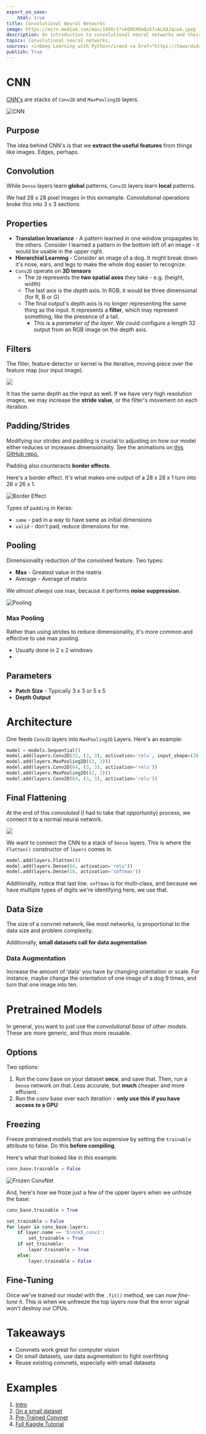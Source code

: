 ```yaml
---
export_on_save:
    html: true
title: Convolutional Neural Networks
image: https://miro.medium.com/max/1000/1*vkQ0hXDaQv57sALXAJquxA.jpeg
description: An introduction to convolutional neural networks and their implications
topics: Convolutional neural networks, 
sources: <i>Deep Learning with Python</i>and <a href="https://towardsdatascience.com/a-comprehensive-guide-to-convolutional-neural-networks-the-eli5-way-3bd2b1164a53">this Medium article</a>
publish: True
---
```


# CNN 

[CNN's](https://towardsdatascience.com/a-comprehensive-guide-to-convolutional-neural-networks-the-eli5-way-3bd2b1164a53) are stacks of `Conv2D` and `MaxPooling2D` layers. 

![CNN](https://cezannec.github.io/assets/cnn_intro/CNN_ex.png)

## Purpose 

The idea behind CNN's is that we **extract the useful features** from things like images.  Edges, perhaps. 

## Convolution 

While `Dense` layers learn **global** patterns, `Conv2D` layers learn **local** patterns.  

We had 28 x 28 pixel images in this exmample.  Convolutional operations broke this into 3 x 3 sections. 

## Properties 

* **Translation Invariance** - A pattern learned in one window propagates to the others.  Consider I learned a pattern in the bottom left of an image - it would be usable in the upper right. 
* **Hierarchial Learning** - Consider an image of a dog.  It might break down it's nose, ears, and legs to make the whole dog easier to recognize. 
* `Conv2D` operate on **3D tensors**
    * The `2D` represents the **two spatial axes** they take - e.g. (height, width)
    * The last axis is the *depth* axis.  In RGB, it would be three dimensional (for R, B or G)
    * The final output's depth axis is no longer representing the same thing as the input.  It represents a **filter**, which may represent something, like the presence of a tail. 
        * This is a *parameter of the layer*.  We could configure a length 32 output from an RGB image on the depth axis. 

## Filters 

The <span class="red">filter, feature detector or kernel</span> is the iterative, moving piece over the feature map (our input image). 

![](https://miro.medium.com/max/500/1*GcI7G-JLAQiEoCON7xFbhg.gif)

It has the same depth as the input as well. If we have very high resolution images, we may increase the **stride value**, or the filter's movement on each iteration. 

## Padding/Strides 

Modifying our strides and padding is crucial to adjusting on how our model either reduces or increases dimensionality.  See the animations on [this GitHub repo.](https://github.com/vdumoulin/conv_arithmetic)

Padding also counteracts **border effects**.  

Here's a border effect.  It's what makes one output of a 28 x 28 x 1 turn into 26 x 26 x 1. 

![Border Effect](https://encrypted-tbn0.gstatic.com/images?q=tbn:ANd9GcQQR2FNdV5MbP6YRhpcd_p_yBUlEA-WAmQF3A&usqp=CAU)

Types of `padding` in Keras: 

* `same` - pad in a way to have same as initial dimensions 
* `valid` - don't pad, reduce dimensions for me.

## Pooling 

Dimensionality reduction of the convolved feature.  Two types: 

* **Max** - Greatest value in the matrix
* Average - Average of matrix

We *almost always* use max, because it performs **noise suppression**. 

![Pooling](https://miro.medium.com/max/396/1*uoWYsCV5vBU8SHFPAPao-w.gif)

### Max Pooling 

Rather than using strides to reduce dimensionality, it's more common and effective to use max pooling.  

* Usually done in 2 x 2 windows 
* 

## Parameters 

* **Patch Size** - Typically 3 x 3 or 5 x 5
* **Depth Output** 

# Architecture 

One feeds `Conv2D` layers into `MaxPooling2D` Layers.  Here's an example: 

```python 
model = models.Sequential()
model.add(layers.Conv2D(32, (3, 3), activation='relu', input_shape=(28, 28, 1)))
model.add(layers.MaxPooling2D((2, 2)))
model.add(layers.Conv2D(64, (3, 3), activation='relu'))
model.add(layers.MaxPooling2D((2, 2)))
model.add(layers.Conv2D(64, (3, 3), activation='relu'))
```

## Final Flattening

At the end of this *convoluted* (I had to take that opportunity) process, we connect it to a normal neural network.  

![](https://miro.medium.com/max/700/1*kToStLowjokojIQ7pY2ynQ.jpeg)

We want to connect the CNN to a stack of `Dense` layers.  This is where the `Flatten()` constructor of `layers` comes in.  

```python 
model.add(layers.Flatten())
model.add(layers.Dense(64, activation='relu'))
model.add(layers.Dense(10, activation='softmax'))
```

Additionally, notice that last line.  `softmax` is for multi-class, and because we have multiple types of digits we're identifying here, we use that. 

## Data Size

The size of a convnet network, like most networks, is proportional to the data size and problem complexity.  

Additionally, **small datasets call for data augmentation** 

### Data Augmentation 

Increase the amount of 'data' you have by changing orientation or scale.  For instance, maybe change the orientation of one image of a dog 9 times, and turn that one image into ten. 

# Pretrained Models 

In general, you want to just use the *convolutional base* of other models.  These are more generic, and thus more reusable.  

## Options 

Two options: 

1. Run the conv base on your dataset **once**, and save that.  Then, run a `Dense` network on that.  Less accurate, but **much** cheaper and more efficient. 
2. Run the conv base over each iteration - **only use this if you have access to a GPU** 

## Freezing 

Freeze pretrained models that are too expensive by setting the `trainable` attribute to false.  Do this **before compiling**. 

Here's what that looked like in this example: 

```python 
conv_base.trainable = False
```

![Frozen ConvNet](https://camo.githubusercontent.com/28a6cb7048317aba34f39cb02f15520708189008/68747470733a2f2f73332e616d617a6f6e6177732e636f6d2f626f6f6b2e6b657261732e696f2f696d672f6368352f76676731365f66696e655f74756e696e672e706e67)

And, here's how we froze just a few of the upper layers when we unfroze the base: 

```python 
conv_base.trainable = True

set_trainable = False
for layer in conv_base.layers:
    if layer.name == 'block5_conv1':
        set_trainable = True
    if set_trainable:
        layer.trainable = True
    else:
        layer.trainable = False
```

## Fine-Tuning 

Once we've trained our model with the `.fit()` method, we can *now fine-tune* it.  This is when we unfreeze the top layers now that the error signal won't destroy our CPUs.  

# Takeaways 

* Convnets work great for computer vision 
* On small datasets, use data augmentation to fight overfitting 
* Reuse existing convnets, especially with small datasets 


# Examples 

1. [Intro](https://github.com/fchollet/deep-learning-with-python-notebooks/blob/master/5.1-introduction-to-convnets.ipynb)
2. [On a small dataset](https://github.com/fchollet/deep-learning-with-python-notebooks/blob/master/5.2-using-convnets-with-small-datasets.ipynb)
3. [Pre-Trained Convnet](https://github.com/fchollet/deep-learning-with-python-notebooks/blob/master/5.3-using-a-pretrained-convnet.ipynb)
4. [Full Kaggle Tutorial](https://www.kaggle.com/kanncaa1/convolutional-neural-network-cnn-tutorial)